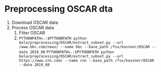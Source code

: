 # Preprocessing OSCAR dta

1. Download OSCAR data
2. Process OSCAR data
   1. Filter OSCAR
   2. ```PYTHONPATH=.:$PYTHONPATH python bela/preprocessing/OSCAR/extract_subset.py --url /www.bbc.com/news/ --name bbc --base_path /fsx/kassner/OSCAR --date 2019_08```
   ```PYTHONPATH=.:$PYTHONPATH python bela/preprocessing/OSCAR/extract_subset.py --url https://www.cnn.com/ --name cnn --base_path /fsx/kassner/OSCAR --date 2019_08```